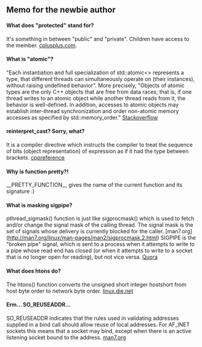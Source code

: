 ## Memo for the newbie author

#### What does "protected" stand for?

It's something in between "public" and "private". Children have access to the member. [cplusplus.com](http://www.cplusplus.com/forum/beginner/219643/).

#### What is "atomic"?

"Each instantiation and full specialization of std::atomic<> represents a type, that different threads can simultaneously operate on (their instances), without raising undefined behavior". More precisely, "Objects of atomic types are the only C++ objects that are free from data races; that is, if one thread writes to an atomic object while another thread reads from it, the behavior is well-defined. In addition, accesses to atomic objects may establish inter-thread synchronization and order non-atomic memory accesses as specified by std::memory_order." [Stackoverflow](https://stackoverflow.com/questions/31978324/what-exactly-is-stdatomic)

#### reinterpret_cast? Sorry, what?

It is a compiler directive which instructs the compiler to treat the sequence of bits (object representation) of expression as if it had the type between brackets. [cppreference](https://en.cppreference.com/w/cpp/language/reinterpret_cast)

#### Why is function pretty?!

\_\_PRETTY\_FUNCTION\_\_ gives the name of the current function and its signature :)

#### What is masking sigpipe?

pthread_sigmask() function is just like sigprocmask() which is used to fetch and/or change the signal mask of the calling thread. The signal mask is the set of signals whose delivery is currently blocked for the caller. [man7.org] (http://man7.org/linux/man-pages/man2/sigprocmask.2.html) SIGPIPE is the "broken pipe" signal, which is sent to a process when it attempts to write to a pipe whose read end has closed (or when it attempts to write to a socket that is no longer open for reading), but not vice versa. [Quora](https://www.quora.com/What-are-SIGPIPEs)

#### What does htons do?

The htons() function converts the unsigned short integer hostshort from host byte order to network byte order. [linux.die.net](https://linux.die.net/man/3/htons)

#### Erm... SO_REUSEADDR...
SO_REUSEADDR indicates that the rules used in validating addresses supplied in a bind call should allow reuse of local addresses. For AF_INET sockets this means that a socket may bind, except when there is an active listening socket bound to the address. [man7.org](http://man7.org/linux/man-pages/man7/socket.7.html)

